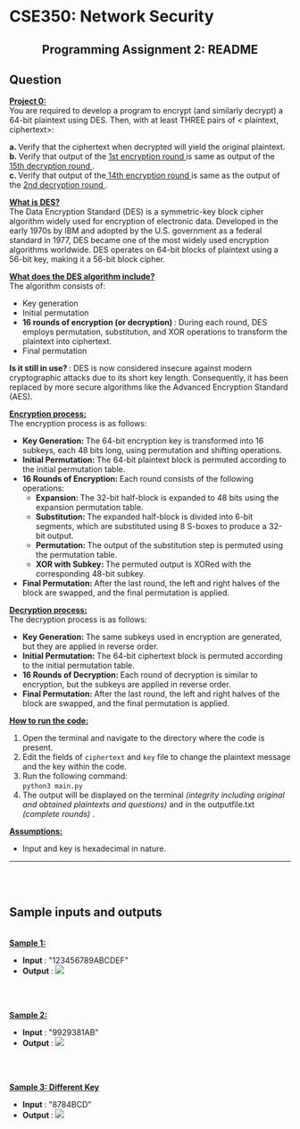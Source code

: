 <h1> CSE350: Network Security </h1>
<h2><center> Programming Assignment 2: README </center></h2>

<!-- Question -->
## Question
<b><u> Project 0: </u></b><br>
You are required to develop a program to encrypt (and similarly decrypt) a 64-bit plaintext using DES. Then, with at least THREE pairs of < plaintext, ciphertext>:

<b> a. </b> Verify that the ciphertext when decrypted will yield the original plaintext. <br>
<b> b. </b> Verify that output of the <u> 1st encryption round </u> is same as output of the  <u> 15th decryption round </u>. <br>
<b> c. </b> Verify that output of the<u> 14th encryption round </u> is same as the output of the <u> 2nd decryption round </u>.

<b><u> What is DES? </u></b><br>
The Data Encryption Standard (DES) is a symmetric-key block cipher algorithm widely used for encryption of electronic data. Developed in the early 1970s by IBM and adopted by the U.S. government as a federal standard in 1977, DES became one of the most widely used encryption algorithms worldwide. DES operates on 64-bit blocks of plaintext using a 56-bit key, making it a 56-bit block cipher.

<b><u> What does the DES algorithm include? </u></b><br>
The algorithm consists of:
<ul>
    <li> Key generation
    <li> Initial permutation
    <li> <b> 16 rounds of encryption (or decryption) </b>: During each round, DES employs permutation, substitution, and XOR operations to transform the plaintext into ciphertext.
    <li> Final permutation
</ul>

<b> Is it still in use? </b>:
DES is now considered insecure against modern cryptographic attacks due to its short key length. Consequently, it has been replaced by more secure algorithms like the Advanced Encryption Standard (AES).

<b><u> Encryption process: </u></b><br>
The encryption process is as follows: <br>
<ul>
<li> <b> Key Generation: </b> The 64-bit encryption key is transformed into 16 subkeys, each 48 bits long, using permutation and shifting operations.

<li> <b> Initial Permutation: </b> The 64-bit plaintext block is permuted according to the initial permutation table.

<li> <b> 16 Rounds of Encryption: </b> Each round consists of the following operations:

<ul>
<li> <b> Expansion: </b> The 32-bit half-block is expanded to 48 bits using the expansion permutation table.
<li> <b> Substitution: </b> The expanded half-block is divided into 6-bit segments, which are substituted using 8 S-boxes to produce a 32-bit output.
<li> <b> Permutation: </b> The output of the substitution step is permuted using the permutation table.
<li> <b> XOR with Subkey: </b> The permuted output is XORed with the corresponding 48-bit subkey.
</ul>
<li> <b> Final Permutation: </b> After the last round, the left and right halves of the block are swapped, and the final permutation is applied.
</ul>

<b><u> Decryption process: </u></b><br>
The decryption process is as follows: <br>
<ul>
<li> <b> Key Generation: </b> The same subkeys used in encryption are generated, but they are applied in reverse order.

<li> <b> Initial Permutation: </b> The 64-bit ciphertext block is permuted according to the initial permutation table.

<li> <b> 16 Rounds of Decryption: </b> Each round of decryption is similar to encryption, but the subkeys are applied in reverse order.

<li> <b> Final Permutation: </b> After the last round, the left and right halves of the block are swapped, and the final permutation is applied.
</ul>

<b><u> How to run the code: </u></b><br>
1. Open the terminal and navigate to the directory where the code is present. <br>
2. Edit the fields of ```ciphertext``` and ```key``` file to change the plaintext message and the key within the code. <br>
3. Run the following command: <br>
```python3 main.py``` <br>
1. The output will be displayed on the terminal <i> (integrity including original and obtained plaintexts and questions) </i> and in the outputfile.txt <i> (complete rounds) </i>. <br>

<b><u> Assumptions: </u></b>
-  Input and key is hexadecimal in nature.

<hr>
<div style="page-break-after: always;"></div>
<br><br>

<!-- Sample inputs and outputs -->
## Sample inputs and outputs
<br>
<b><u> Sample 1: </u></b><br>
<ul>
<li> <b> Input </b>: "123456789ABCDEF"
<li> <b> Output </b>: 

<img src = "public\output_1.png">
</ul>

<br><br>

<b><u> Sample 2: </u></b><br>
<ul>
<li> <b> Input </b>: "9929381AB"
<li> <b> Output </b>: 

<img src = "public\output_2.png">
</ul>

<br><br>

<b><u> Sample 3: Different Key </u></b><br>
<ul>
<li> <b> Input </b>: "8784BCD"
<li> <b> Output </b>: 

<img src = "public\output_3.png">
</ul>

